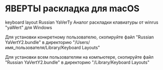 # ЯВЕРТЫ раскладка для macOS
keyboard layout Russian YaVerTy
Аналог раскладки клавиатуры от winrus "yaWert" для Windows

Для установки конкретному пользователю, скопируйте файл "Russian YaVertY2.bundle" в директорию "/Users/имя_пользователя/Library/Keyboard Layouts"

Для установки всем пользователям на компьютере, скопируйте файл "Russian YaVertY2.bundle" в директорию "/Library/Keyboard Layouts"


